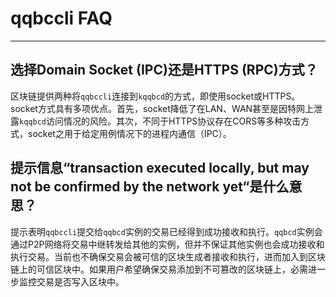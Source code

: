 # qqbccli FAQ
---

## 选择Domain Socket (IPC)还是HTTPS (RPC)方式？

区块链提供两种将`qqbccli`连接到`kqqbcd`的方式，即使用socket或HTTPS。socket方式具有多项优点。首先，socket降低了在LAN、WAN甚至是因特网上泄露`kqqbcd`访问情况的风险。其次，不同于HTTPS协议存在CORS等多种攻击方式，socket之用于给定用例情况下的进程内通信（IPC）。


## 提示信息“transaction executed locally, but may not be confirmed by the network yet“是什么意思？

提示表明`qqbccli`提交给`qqbcd`实例的交易已经得到成功接收和执行。`qqbcd`实例会通过P2P网络将交易中继转发给其他的实例，但并不保证其他实例也会成功接收和执行交易。当前也不确保交易会被可信的区块生成者接收和执行，进而加入到区块链上的可信区块中。如果用户希望确保交易添加到不可篡改的区块链上，必需进一步监控交易是否写入区块中。

